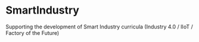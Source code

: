 # SmartIndustry
Supporting the development of Smart Industry curricula (Industry 4.0 / IIoT / Factory of the Future)
